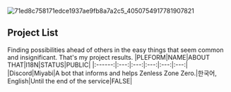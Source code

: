 ![71ed8c758171edce1937ae9fb8a7a2c5_4050754917781907821](https://user-images.githubusercontent.com/64823926/220814453-d567af6a-6b1f-4987-9808-e1a2207b2f61.jpg)
<!-- ![Alt text](https://spotify-recently-played-readme.vercel.app/api?user=312ooppyhlmvawzd5x2tjx6h2dn4) -->
## Project List
Finding possibilities ahead of others in the easy things that seem common and insignificant.
That's my project results.
|PLEFORM|NAME|ABOUT THAT|I18N|STATUS|PUBLIC|
|:------:|:---:|:---:|:---:|:---:|:---:|
|Discord|Miyabi|A bot that informs and helps Zenless Zone Zero.|한국어, English|Until the end of the service|FALSE|
